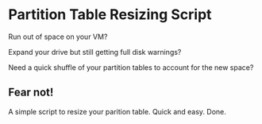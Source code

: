 # Partition Table Resizing Script

Run out of space on your VM?

Expand your drive but still getting full disk warnings?

Need a quick shuffle of your partition tables to account for the new space?

## Fear not!
A simple script to resize your parition table. Quick and easy. Done.
